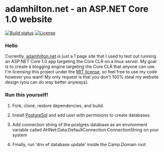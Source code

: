 # adamhilton.net - an ASP.NET Core 1.0 website

[![Build status](https://img.shields.io/appveyor/ci/felsig/ahnet/master.svg?style=flat-square)](https://ci.appveyor.com/project/Felsig/ahnet/branch/master)
[![License](https://img.shields.io/badge/license-MIT-blue.svg?style=flat-square)](LICENSE)


### Hello
Currently, [adamhilton.net](http://adamhilton.net) is just a 1 page site that I used to test out running an ASP.NET Core 1.0 app targeting the Core CLR on a linux server.
My goal is to create a blogging engine targeting the Core CLR that anyone can use. I'm licensing this project under the [MIT license](LICENSE), 
so feel free to use my code however you want! My only request is that you don't 100% steal my website design (you can do way better anyways).

### Run this yourself!
1. Fork, clone, restore dependencies, and build. 

2. Install [PostgreSql](http://www.postgresql.org/download/) and add user with permisions to create databases

3. Add connection string of the postgres database as an environment variable called AHNet:Data:DefaultConnection:ConnectionString on your system

4. Finally, run 'dnx ef database update' inside the Camp.Domain root





